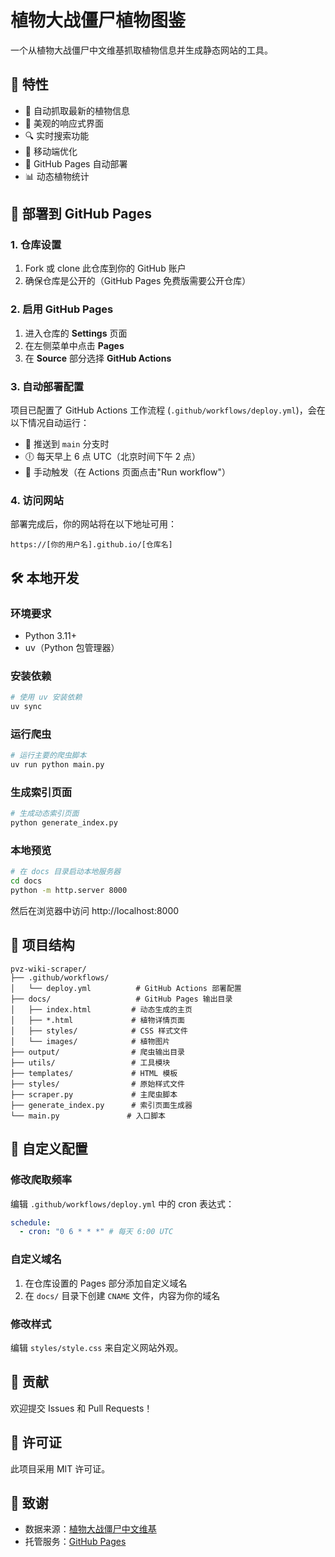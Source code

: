 # 植物大战僵尸植物图鉴

一个从植物大战僵尸中文维基抓取植物信息并生成静态网站的工具。

## 🌟 特性

- 🌱 自动抓取最新的植物信息
- 🎨 美观的响应式界面
- 🔍 实时搜索功能
- 📱 移动端优化
- 🚀 GitHub Pages 自动部署
- 📊 动态植物统计

## 🚀 部署到 GitHub Pages

### 1. 仓库设置

1. Fork 或 clone 此仓库到你的 GitHub 账户
2. 确保仓库是公开的（GitHub Pages 免费版需要公开仓库）

### 2. 启用 GitHub Pages

1. 进入仓库的 **Settings** 页面
2. 在左侧菜单中点击 **Pages**
3. 在 **Source** 部分选择 **GitHub Actions**

### 3. 自动部署配置

项目已配置了 GitHub Actions 工作流程 (`.github/workflows/deploy.yml`)，会在以下情况自动运行：

- 📝 推送到 `main` 分支时
- 🕕 每天早上 6 点 UTC（北京时间下午 2 点）
- 🔄 手动触发（在 Actions 页面点击"Run workflow"）

### 4. 访问网站

部署完成后，你的网站将在以下地址可用：

```
https://[你的用户名].github.io/[仓库名]
```

## 🛠️ 本地开发

### 环境要求

- Python 3.11+
- uv（Python 包管理器）

### 安装依赖

```bash
# 使用 uv 安装依赖
uv sync
```

### 运行爬虫

```bash
# 运行主要的爬虫脚本
uv run python main.py
```

### 生成索引页面

```bash
# 生成动态索引页面
python generate_index.py
```

### 本地预览

```bash
# 在 docs 目录启动本地服务器
cd docs
python -m http.server 8000
```

然后在浏览器中访问 http://localhost:8000

## 📁 项目结构

```
pvz-wiki-scraper/
├── .github/workflows/
│   └── deploy.yml          # GitHub Actions 部署配置
├── docs/                   # GitHub Pages 输出目录
│   ├── index.html         # 动态生成的主页
│   ├── *.html             # 植物详情页面
│   ├── styles/            # CSS 样式文件
│   └── images/            # 植物图片
├── output/                # 爬虫输出目录
├── utils/                 # 工具模块
├── templates/             # HTML 模板
├── styles/                # 原始样式文件
├── scraper.py             # 主爬虫脚本
├── generate_index.py      # 索引页面生成器
└── main.py               # 入口脚本
```

## 🔧 自定义配置

### 修改爬取频率

编辑 `.github/workflows/deploy.yml` 中的 cron 表达式：

```yaml
schedule:
  - cron: "0 6 * * *" # 每天 6:00 UTC
```

### 自定义域名

1. 在仓库设置的 Pages 部分添加自定义域名
2. 在 `docs/` 目录下创建 `CNAME` 文件，内容为你的域名

### 修改样式

编辑 `styles/style.css` 来自定义网站外观。

## 🤝 贡献

欢迎提交 Issues 和 Pull Requests！

## 📄 许可证

此项目采用 MIT 许可证。

## 🙏 致谢

- 数据来源：[植物大战僵尸中文维基](https://plantsvszombies.fandom.com/zh/wiki/)
- 托管服务：[GitHub Pages](https://pages.github.com/)
